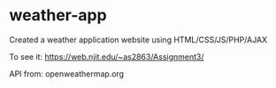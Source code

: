 # weather-app
Created a weather application website using HTML/CSS/JS/PHP/AJAX

To see it: 
https://web.njit.edu/~as2863/Assignment3/

API from: openweathermap.org
